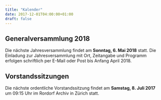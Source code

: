 ```yaml
---
title: "Kalender"
date: 2017-12-01T04:00:00+01:00
draft: false
---
```

<h2>Generalversammlung 2018</h2>

<p>
    Die nächste Jahresversammlung findet am <strong>Sonntag, 6. Mai 2018</strong> statt. Die Einladung zur Jahresversammlung
    mit Ort, Zeitangabe und Programm erfolgen schriftlich per E-Mail oder Post bis Anfang April 2018.
</p>


<h2>Vorstandssitzungen</h2>

<p>
    Die nächste ordentliche Vorstandssitzung findet am <strong>Samstag, 8. Juli 2017</strong> um 09:15 Uhr im Rordorf Archiv
    in Zürich statt.
</p>
